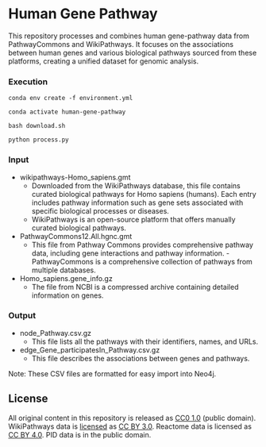 # Human Gene Pathway

This repository processes and combines human gene-pathway data from PathwayCommons and WikiPathways. It focuses on the associations between human genes and various biological pathways sourced from these platforms, creating a unified dataset for genomic analysis.

### Execution

```
conda env create -f environment.yml 

conda activate human-gene-pathway

bash download.sh

python process.py
```

### Input

- wikipathways-Homo_sapiens.gmt
  - Downloaded from the WikiPathways database, this file contains curated biological pathways for Homo sapiens (humans). Each entry includes pathway information such as gene sets associated with specific biological processes or diseases.
  - WikiPathways is an open-source platform that offers manually curated biological pathways. 
- PathwayCommons12.All.hgnc.gmt
  - This file from Pathway Commons provides comprehensive pathway data, including gene interactions and pathway information. - PathwayCommons is a comprehensive collection of pathways from multiple databases. 
- Homo_sapiens.gene_info.gz
  - The file from NCBI is a compressed archive containing detailed information on genes.

### Output
- node_Pathway.csv.gz
  - This file lists all the pathways with their identifiers, names, and URLs.
- edge_Gene_participatesIn_Pathway.csv.gz
  - This file describes the associations between genes and pathways.

Note: These CSV files are formatted for easy import into Neo4j.

## License

All original content in this repository is released as [CC0 1.0](https://creativecommons.org/publicdomain/zero/1.0/) (public domain). WikiPathways data is [licensed](http://www.wikipathways.org/index.php/WikiPathways:License_Terms) as [CC BY 3.0](http://creativecommons.org/licenses/by/3.0/). Reactome data is licensed as [CC BY 4.0](http://creativecommons.org/licenses/by/4.0/). PID data is in the public domain.